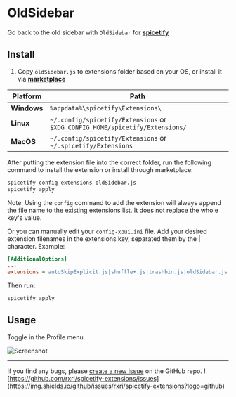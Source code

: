 # OldSidebar

Go back to the old sidebar with `OldSidebar` for **[spicetify](https://github.com/spicetify/cli)**

## Install

1. Copy `oldSidebar.js` to extensions folder based on your OS, or install it via **[marketplace](https://github.com/spicetify/spicetify-marketplace)**

| **Platform**   | **Path**                                                                             |
|----------------|--------------------------------------------------------------------------------------|
| **Windows**    | `%appdata%\spicetify\Extensions\`                                                    |
| **Linux**      | `~/.config/spicetify/Extensions` or `$XDG_CONFIG_HOME/spicetify/Extensions/` |
| **MacOS**      | `~/.config/spicetify/Extensions` or `~/.spicetify/Extensions`                        |

After putting the extension file into the correct folder, run the following command to install the extension or install through marketplace:

```sh
spicetify config extensions oldSidebar.js
spicetify apply
```

Note: Using the `config` command to add the extension will always append the file name to the existing extensions list. It does not replace the whole key's value.

Or you can manually edit your `config-xpui.ini` file. Add your desired extension filenames in the extensions key, separated them by the | character.
Example:

```ini
[AdditionalOptions]
...
extensions = autoSkipExplicit.js|shuffle+.js|trashbin.js|oldSidebar.js
```

Then run:

```sh
spicetify apply
```

## Usage

Toggle in the Profile menu.

![Screenshot](https://raw.githubusercontent.com/rxri/spicetify-extensions/main/oldSidebar/oldSidebar.png)

-----
If you find any bugs, please [create a new issue](https://github.com/rxri/spicetify-extensions/issues/new/choose) on the GitHub repo.
![https://github.com/rxri/spicetify-extensions/issues](https://img.shields.io/github/issues/rxri/spicetify-extensions?logo=github)
